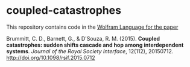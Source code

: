 # coupled-catastrophes
This repository contains code in the <a href="https://www.wolfram.com/language/">Wolfram Language for the paper</a>

Brummitt, C. D., Barnett, G., &amp; D'Souza, R. M. (2015). <strong>Coupled catastrophes: sudden shifts cascade and hop among interdependent systems</strong>. <em>Journal of the Royal Society Interface</em>, 12(112), 20150712. http://doi.org/10.1098/rsif.2015.0712
